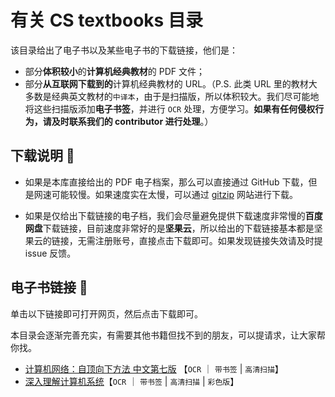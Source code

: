 # 有关 CS textbooks 目录

该目录给出了电子书以及某些电子书的下载链接，他们是：

- 部分**体积较小**的**计算机经典教材**的 PDF 文件；
- 部分**从互联网下载到的**计算机经典教材的 URL。（P.S. 此类 URL 里的教材大多数是经典英文教材的`中译本`，由于是扫描版，所以体积较大。我们尽可能地将这些扫描版添加**电子书签**，并进行 `OCR` 处理，方便学习。**如果有任何侵权行为，请及时联系我们的 contributor 进行处理**。）

## 下载说明 📖

- 如果是本库直接给出的 PDF 电子档案，那么可以直接通过 GitHub 下载，但是网速可能较慢。如果速度实在太慢，可以通过 [gitzip](https://kinolien.github.io/gitzip/) 网站进行下载。

- 如果是仅给出下载链接的电子档，我们会尽量避免提供下载速度非常慢的**百度网盘**下载链接，目前速度非常好的是**坚果云**，所以给出的下载链接基本都是坚果云的链接，无需注册账号，直接点击下载即可。如果发现链接失效请及时提 issue 反馈。

## 电子书链接 🔗

单击以下链接即可打开网页，然后点击下载即可。

本目录会逐渐完善充实，有需要其他书籍但找不到的朋友，可以提请求，让大家帮你找。

- [计算机网络：自顶向下方法 中文第七版](https://www.jianguoyun.com/p/DdX2BsgQw8vpBxiBu78C) 【`OCR` ｜ `带书签` | `高清扫描`】
- [深入理解计算机系统](https://www.jianguoyun.com/p/Db1h9VEQw8vpBxiKu78C)【`OCR` ｜ `带书签` | `高清扫描` | `彩色版`】

